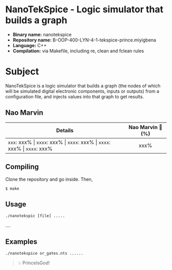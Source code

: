 # NanoTekSpice - Logic simulator that builds a graph

- **Binary name:** nanotekspice
- **Repository name:** B-OOP-400-LYN-4-1-tekspice-prince.miyigbena
- **Language:** C++
- **Compilation:** via Makefile, including re, clean and fclean rules

# Subject

NanoTekSpice is a logic simulator that builds a graph (the nodes of which will be simulated digital electronic
components, inputs or outputs) from a configuration file, and injects values into that graph to get results.

## Nao Marvin

| Details      | Nao Marvin :robot: (%) |
| ------------- |:-------------:|
| `xxx`: xxx% \| `xxxx`: xxx% \| `xxxx`: xxx% \| `xxxx`: xxx% \| `xxxx`: xxx% | xxx% |

## Compiling

Clone the repository and go inside. Then,

```
$ make
```

## Usage

```
./nanotekspic [file] .....
```

....


## Examples

```
./nanotekspice or_gates.nts ......
```

> :bulb: PrinceIsGod!
